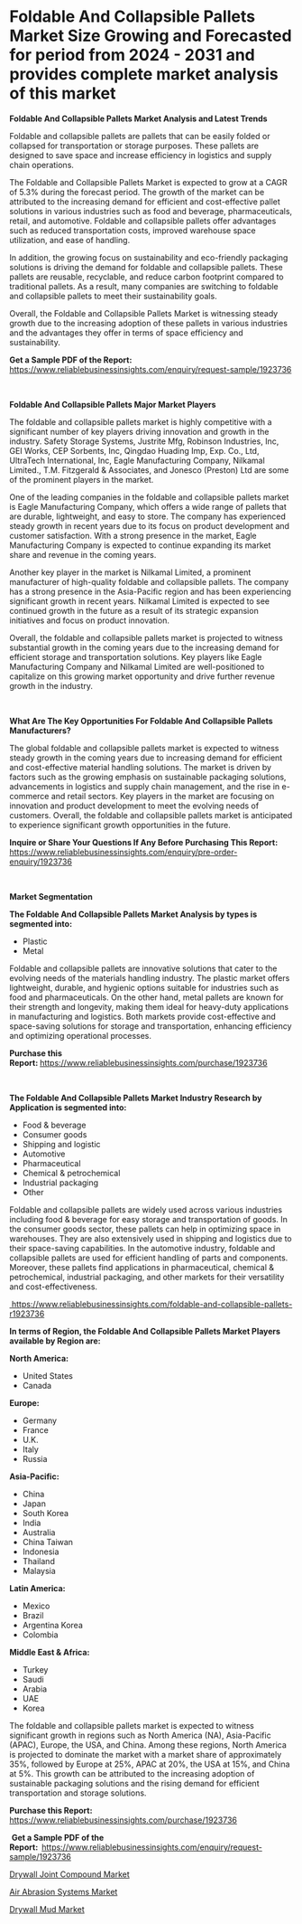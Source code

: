 <p><h1>Foldable And Collapsible Pallets Market Size Growing and Forecasted for period from 2024 - 2031 and provides complete market analysis of this market</h1></p><p><strong>Foldable And Collapsible Pallets Market Analysis and Latest Trends</strong></p>
<p><p>Foldable and collapsible pallets are pallets that can be easily folded or collapsed for transportation or storage purposes. These pallets are designed to save space and increase efficiency in logistics and supply chain operations.</p><p>The Foldable and Collapsible Pallets Market is expected to grow at a CAGR of 5.3% during the forecast period. The growth of the market can be attributed to the increasing demand for efficient and cost-effective pallet solutions in various industries such as food and beverage, pharmaceuticals, retail, and automotive. Foldable and collapsible pallets offer advantages such as reduced transportation costs, improved warehouse space utilization, and ease of handling.</p><p>In addition, the growing focus on sustainability and eco-friendly packaging solutions is driving the demand for foldable and collapsible pallets. These pallets are reusable, recyclable, and reduce carbon footprint compared to traditional pallets. As a result, many companies are switching to foldable and collapsible pallets to meet their sustainability goals.</p><p>Overall, the Foldable and Collapsible Pallets Market is witnessing steady growth due to the increasing adoption of these pallets in various industries and the advantages they offer in terms of space efficiency and sustainability.</p></p>
<p><strong>Get a Sample PDF of the Report:&nbsp;</strong> <a href="https://www.reliablebusinessinsights.com/enquiry/request-sample/1923736">https://www.reliablebusinessinsights.com/enquiry/request-sample/1923736</a></p>
<p>&nbsp;</p>
<p><strong>Foldable And Collapsible Pallets Major Market Players</strong></p>
<p><p>The foldable and collapsible pallets market is highly competitive with a significant number of key players driving innovation and growth in the industry. Safety Storage Systems, Justrite Mfg, Robinson Industries, Inc, GEI Works, CEP Sorbents, Inc, Qingdao Huading Imp, Exp. Co., Ltd, UltraTech International, Inc, Eagle Manufacturing Company, Nilkamal Limited., T.M. Fitzgerald & Associates, and Jonesco (Preston) Ltd are some of the prominent players in the market.</p><p>One of the leading companies in the foldable and collapsible pallets market is Eagle Manufacturing Company, which offers a wide range of pallets that are durable, lightweight, and easy to store. The company has experienced steady growth in recent years due to its focus on product development and customer satisfaction. With a strong presence in the market, Eagle Manufacturing Company is expected to continue expanding its market share and revenue in the coming years.</p><p>Another key player in the market is Nilkamal Limited, a prominent manufacturer of high-quality foldable and collapsible pallets. The company has a strong presence in the Asia-Pacific region and has been experiencing significant growth in recent years. Nilkamal Limited is expected to see continued growth in the future as a result of its strategic expansion initiatives and focus on product innovation.</p><p>Overall, the foldable and collapsible pallets market is projected to witness substantial growth in the coming years due to the increasing demand for efficient storage and transportation solutions. Key players like Eagle Manufacturing Company and Nilkamal Limited are well-positioned to capitalize on this growing market opportunity and drive further revenue growth in the industry.</p></p>
<p>&nbsp;</p>
<p><strong>What Are The Key Opportunities For Foldable And Collapsible Pallets Manufacturers?</strong></p>
<p><p>The global foldable and collapsible pallets market is expected to witness steady growth in the coming years due to increasing demand for efficient and cost-effective material handling solutions. The market is driven by factors such as the growing emphasis on sustainable packaging solutions, advancements in logistics and supply chain management, and the rise in e-commerce and retail sectors. Key players in the market are focusing on innovation and product development to meet the evolving needs of customers. Overall, the foldable and collapsible pallets market is anticipated to experience significant growth opportunities in the future.</p></p>
<p><strong>Inquire or Share Your Questions If Any Before Purchasing This Report:</strong> <a href="https://www.reliablebusinessinsights.com/enquiry/pre-order-enquiry/1923736">https://www.reliablebusinessinsights.com/enquiry/pre-order-enquiry/1923736</a></p>
<p>&nbsp;</p>
<p><strong>Market Segmentation</strong></p>
<p><strong>The Foldable And Collapsible Pallets Market Analysis by types is segmented into:</strong></p>
<p><ul><li>Plastic</li><li>Metal</li></ul></p>
<p><p>Foldable and collapsible pallets are innovative solutions that cater to the evolving needs of the materials handling industry. The plastic market offers lightweight, durable, and hygienic options suitable for industries such as food and pharmaceuticals. On the other hand, metal pallets are known for their strength and longevity, making them ideal for heavy-duty applications in manufacturing and logistics. Both markets provide cost-effective and space-saving solutions for storage and transportation, enhancing efficiency and optimizing operational processes.</p></p>
<p><strong>Purchase this Report:&nbsp;</strong><a href="https://www.reliablebusinessinsights.com/purchase/1923736">https://www.reliablebusinessinsights.com/purchase/1923736</a></p>
<p>&nbsp;</p>
<p><strong>The Foldable And Collapsible Pallets Market Industry Research by Application is segmented into:</strong></p>
<p><ul><li>Food & beverage</li><li>Consumer goods</li><li>Shipping and logistic</li><li>Automotive</li><li>Pharmaceutical</li><li>Chemical & petrochemical</li><li>Industrial packaging</li><li>Other</li></ul></p>
<p><p>Foldable and collapsible pallets are widely used across various industries including food & beverage for easy storage and transportation of goods. In the consumer goods sector, these pallets can help in optimizing space in warehouses. They are also extensively used in shipping and logistics due to their space-saving capabilities. In the automotive industry, foldable and collapsible pallets are used for efficient handling of parts and components. Moreover, these pallets find applications in pharmaceutical, chemical & petrochemical, industrial packaging, and other markets for their versatility and cost-effectiveness.</p></p>
<p><a href="https://www.reliablebusinessinsights.com/foldable-and-collapsible-pallets-r1923736">&nbsp;https://www.reliablebusinessinsights.com/foldable-and-collapsible-pallets-r1923736</a></p>
<p><strong>In terms of Region, the Foldable And Collapsible Pallets Market Players available by Region are:</strong></p>
<p>
    <p> <strong> North America: </strong>
        <ul>
            <li>United States</li>
            <li>Canada</li>
        </ul>
        </p> 
    <p> <strong> Europe: </strong>
        <ul>
            <li>Germany</li>
            <li>France</li>
            <li>U.K.</li>
            <li>Italy</li>
            <li>Russia</li>
        </ul>
        </p> 
    <p> <strong> Asia-Pacific: </strong>
        <ul>
            <li>China</li>
            <li>Japan</li>
            <li>South Korea</li>
            <li>India</li>
            <li>Australia</li>
            <li>China Taiwan</li>
            <li>Indonesia</li>
            <li>Thailand</li>
            <li>Malaysia</li>
        </ul>
        </p> 
    <p> <strong> Latin America: </strong>
        <ul>
            <li>Mexico</li>
            <li>Brazil</li>
            <li>Argentina Korea</li>
            <li>Colombia</li>
        </ul>
        </p> 
    <p> <strong> Middle East & Africa: </strong>
        <ul>
            <li>Turkey</li>
            <li>Saudi</li>
            <li>Arabia</li>
            <li>UAE</li>
            <li>Korea</li>
        </ul>
    </p>
    </p>
<p><p>The foldable and collapsible pallets market is expected to witness significant growth in regions such as North America (NA), Asia-Pacific (APAC), Europe, the USA, and China. Among these regions, North America is projected to dominate the market with a market share of approximately 35%, followed by Europe at 25%, APAC at 20%, the USA at 15%, and China at 5%. This growth can be attributed to the increasing adoption of sustainable packaging solutions and the rising demand for efficient transportation and storage solutions.</p></p>
<p><strong>Purchase this Report: </strong><a href="https://www.reliablebusinessinsights.com/purchase/1923736">https://www.reliablebusinessinsights.com/purchase/1923736</a></p>
<p>&nbsp;<strong>Get a Sample PDF of the Report:&nbsp;&nbsp;</strong><a href="https://www.reliablebusinessinsights.com/enquiry/request-sample/1923736">https://www.reliablebusinessinsights.com/enquiry/request-sample/1923736</a></p>
<p><strong></strong></p>
<p><p><a href="https://github.com/avrinamou1/Market-Research-Report-List-1/blob/main/drywall-joint-compound-market.md">Drywall Joint Compound Market</a></p><p><a href="https://github.com/BryanLittlebXfbG/Market-Research-Report-List-1/blob/main/air-abrasion-systems-market.md">Air Abrasion Systems Market</a></p><p><a href="https://github.com/mzurpwxu46/Market-Research-Report-List-1/blob/main/drywall-mud-market.md">Drywall Mud Market</a></p></p>